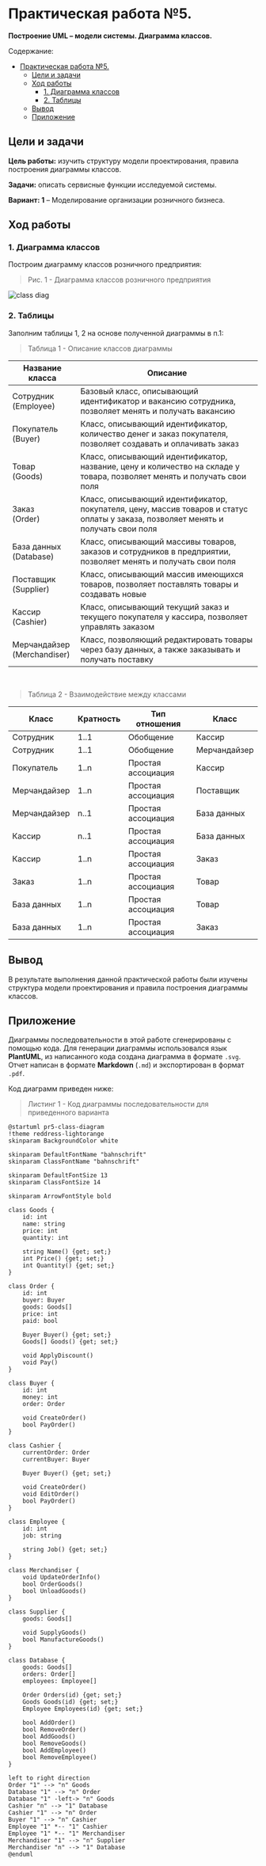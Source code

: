 # Практическая работа №5.
**Построение UML – модели системы. Диаграмма классов.**

Содержание:
- [Практическая работа №5.](#практическая-работа-5)
  - [Цели и задачи](#цели-и-задачи)
  - [Ход работы](#ход-работы)
    - [1. Диаграмма классов](#1-диаграмма-классов)
    - [2. Таблицы](#2-таблицы)
  - [Вывод](#вывод)
  - [Приложение](#приложение)

## Цели и задачи

**Цель работы:**
изучить структуру модели проектирования, правила построения диаграммы классов.

**Задачи:**
описать сервисные функции исследуемой системы.

**Вариант: 1**
– Моделирование организации розничного бизнеса.

## Ход работы
### 1. Диаграмма классов
Построим диаграмму классов розничного предприятия:

> Рис. 1 - Диаграмма классов розничного предприятия

![class diag](../images/pr5-class-diagram.svg)

### 2. Таблицы
Заполним таблицы 1, 2 на основе полученной диаграммы в п.1:

> Таблица 1 - Описание классов диаграммы

| Название класса                | Описание                                                                                                                           |
| ------------------------------ | ---------------------------------------------------------------------------------------------------------------------------------- |
| Сотрудник<br>(Employee)        | Базовый класс, описывающий идентификатор и вакансию сотрудника, позволяет менять и получать вакансию                               |
| Покупатель<br>(Buyer)          | Класс, описывающий идентификатор, количество денег и заказ покупателя, позволяет создавать и оплачивать заказ                      |
| Товар<br>(Goods)               | Класс, описывающий идентификатор, название, цену и количество на складе у товара, позволяет менять и получать свои поля            |
| Заказ<br>(Order)               | Класс, описывающий идентификатор, покупателя, цену, массив товаров и статус оплаты у заказа, позволяет менять и получать свои поля |
| База данных<br>(Database)      | Класс, описывающий массивы товаров, заказов и сотрудников в предприятии, позволяет менять и получать свои поля                     |
| Поставщик<br>(Supplier)        | Класс, описывающий массив имеющихся товаров, позволяет поставлять товары и создавать новые                                         |
| Кассир<br>(Cashier)            | Класс, описывающий текущий заказ и текущего покупателя у кассира, позволяет управлять заказом                                      |
| Мерчандайзер<br>(Merchandiser) | Класс, позволяющий редактировать товары через базу данных, а также заказывать и получать поставку                                  |

<br>

> Таблица 2 - Взаимодействие между классами

| Класс        | Кратность | Тип отношения      | Класс        |
| ------------ | --------- | ------------------ | ------------ |
| Сотрудник    | 1..1      | Обобщение          | Кассир       |
| Сотрудник    | 1..1      | Обобщение          | Мерчандайзер |
| Покупатель   | 1..n      | Простая ассоциация | Кассир       |
| Мерчандайзер | 1..n      | Простая ассоциация | Поставщик    |
| Мерчандайзер | n..1      | Простая ассоциация | База данных  |
| Кассир       | n..1      | Простая ассоциация | База данных  |
| Кассир       | 1..n      | Простая ассоциация | Заказ        |
| Заказ        | 1..n      | Простая ассоциация | Товар        |
| База данных  | 1..n      | Простая ассоциация | Товар        |
| База данных  | 1..n      | Простая ассоциация | Заказ        |

## Вывод
В результате выполнения данной практической работы были изучены структура модели проектирования и правила построения диаграммы классов.

## Приложение
Диаграммы последовательности в этой работе сгенерированы с помощью кода.
Для генерации диаграммы использовался язык **PlantUML**, из написанного кода создана диаграмма в формате `.svg`.
Отчет написан в формате **Markdown** (`.md`) и экспортирован в формат `.pdf`.

Код диаграмм приведен ниже:
> Листинг 1 - Код диаграммы последовательности для приведенного варианта

```plantuml
@startuml pr5-class-diagram
!theme reddress-lightorange
skinparam BackgroundColor white

skinparam DefaultFontName "bahnschrift"
skinparam ClassFontName "bahnschrift"

skinparam DefaultFontSize 13
skinparam ClassFontSize 14

skinparam ArrowFontStyle bold

class Goods {
    id: int
    name: string
    price: int
    quantity: int

    string Name() {get; set;}
    int Price() {get; set;}
    int Quantity() {get; set;}
}

class Order {
    id: int
    buyer: Buyer
    goods: Goods[]
    price: int
    paid: bool

    Buyer Buyer() {get; set;}
    Goods[] Goods() {get; set;}

    void ApplyDiscount()
    void Pay()
}

class Buyer {
    id: int
    money: int
    order: Order

    void CreateOrder()
    bool PayOrder()
}

class Cashier {
    currentOrder: Order
    currentBuyer: Buyer

    Buyer Buyer() {get; set;}

    void CreateOrder()
    void EditOrder()
    bool PayOrder()
}

class Employee {
    id: int
    job: string

    string Job() {get; set;}
}

class Merchandiser {
    void UpdateOrderInfo()
    bool OrderGoods()
    bool UnloadGoods()
}

class Supplier {
    goods: Goods[]

    void SupplyGoods()
    bool ManufactureGoods()
}

class Database {
    goods: Goods[]
    orders: Order[]
    employees: Employee[]

    Order Orders(id) {get; set;}
    Goods Goods(id) {get; set;}
    Employee Employees(id) {get; set;}

    bool AddOrder()
    bool RemoveOrder()
    bool AddGoods()
    bool RemoveGoods()
    bool AddEmployee()
    bool RemoveEmployee()
}

left to right direction
Order "1" --> "n" Goods
Database "1" --> "n" Order
Database "1" -left-> "n" Goods
Cashier "n" --> "1" Database
Cashier "1" --> "n" Order
Buyer "1" --> "n" Cashier
Employee "1" *-- "1" Cashier
Employee "1" *-- "1" Merchandiser
Merchandiser "1" --> "n" Supplier
Merchandiser "n" --> "1" Database
@enduml
```

